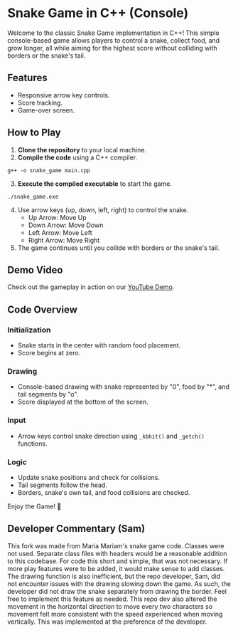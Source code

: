 # Snake Game in C++ (Console)

Welcome to the classic Snake Game implementation in C++! This simple console-based game allows players to control a snake, collect food, and grow longer, all while aiming for the highest score without colliding with borders or the snake's tail.

## Features
- Responsive arrow key controls.
- Score tracking.
- Game-over screen.

## How to Play

1. **Clone the repository** to your local machine.
2. **Compile the code** using a C++ compiler.
```
g++ -o snake_game main.cpp
```
3. **Execute the compiled executable** to start the game.
```
./snake_game.exe
```
4. Use arrow keys (up, down, left, right) to control the snake.
    - Up Arrow: Move Up
    - Down Arrow: Move Down
    - Left Arrow: Move Left
    - Right Arrow: Move Right
5. The game continues until you collide with borders or the snake's tail.

## Demo Video

Check out the gameplay in action on our [YouTube Demo](https://youtu.be/0yA8jrbZhTM).

## Code Overview

### Initialization

- Snake starts in the center with random food placement.
- Score begins at zero.

### Drawing

- Console-based drawing with snake represented by "0", food by "*", and tail segments by "o".
- Score displayed at the bottom of the screen.

### Input

- Arrow keys control snake direction using `_kbhit()` and `_getch()` functions.

### Logic

- Update snake positions and check for collisions.
- Tail segments follow the head.
- Borders, snake's own tail, and food collisions are checked.

Enjoy the Game! 🐍

## Developer Commentary (Sam)
This fork was made from Maria Mariam's snake game code. Classes were not used. Separate class files with headers would be a reasonable addition to this codebase. For code this short and simple, that was not necessary. If more play features were to be added, it would make sense to add classes. The drawing function is also inefficient, but the repo developer, Sam, did not encounter issues with the drawing slowing down the game. As such, the developer did not draw the snake separately from drawing the border. Feel free to implement this feature as needed. This repo dev also altered the movement in the horizontal direction to move every two characters so movement felt more consistent with the speed experienced when moving vertically. This was implemented at the preference of the developer. 

